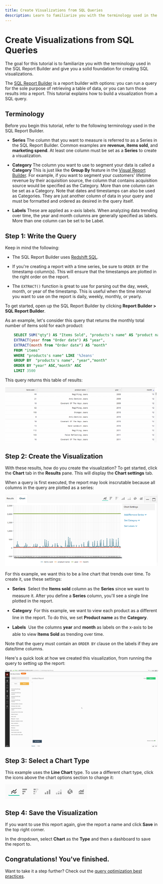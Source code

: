 ```yaml
---
title: Create Visualizations from SQL Queries
description: Learn to familiarize you with the terminology used in the SQL Report Builder and give you a solid foundation for creating SQL visualizations.
---
```

# Create Visualizations from SQL Queries

The goal for this tutorial is to familiarize you with the terminology used in the SQL Report Builder and give you a solid foundation for creating SQL visualizations.

The [SQL Report Builder](../data-analyst/dev-reports/using-sql-rpt-bldr.md) is a report builder with options: you can run a query for the sole purpose of retrieving a table of data, or you can turn those results into a report. This tutorial explains how to build a visualization from a SQL query.

## Terminology

Before you begin this tutorial, refer to the following terminology used in the SQL Report Builder.

- **Series** The column that you want to measure is referred to as a Series in the SQL Report Builder. Common examples are **revenue, items sold**, and **marketing spend**. At least one column must be set as a **Series** to create a visualization.

- **Category** The column you want to use to segment your data is called a **Category** This is just like the **Group By** feature in the [Visual Report Builder](../data-user/reports/ess-rpt-build-visual.md). For example, if you want to segment your customers' lifetime revenue by their acquisition source, the column that contains acquisition source would be specified as the Category. More than one column can be set as a Category. Note that dates and timestamps can also be used as Categories. They are just another column of data in your query and must be formatted and ordered as desired in the query itself.

- **Labels** These are applied as x-axis labels. When analyzing data trending over time, the year and month columns are generally specified as labels. More than one column can be set to be Label.

## Step 1: Write the Query

Keep in mind the following:

- The SQL Report Builder uses [Redshift SQL](https://docs.aws.amazon.com/redshift/latest/dg/c_redshift-and-postgres-sql.html).

- If you're creating a report with a time series, be sure to `ORDER BY` the timestamp column(s). This will ensure that the timestamps are plotted in the right order on the report.

- The `EXTRACT()` function is great to use for parsing out the day, week, month, or year of the timestamp. This is useful when the time interval you want to use on the report is daily, weekly, monthly, or yearly.

To get started, open up the SQL Report Builder by clicking **Report Builder > SQL Report Builder**.

As an example, let's consider this query that returns the monthly total number of items sold for each product:

```sql
    SELECT SUM("qty") AS "Items Sold", "products's name" AS "product name",
    EXTRACT(year from "Order date") AS "year",
    EXTRACT(month from "Order date") AS "month"
    FROM "items"
    WHERE "products's name" LIKE '%Jeans'
    GROUP BY  "products's name", "year","month"
    ORDER BY "year" ASC,"month" ASC
    LIMIT 3500
```

This query returns this table of results:

![](../assets/SQL_results_table.png)

## Step 2: Create the Visualization

With these results, how do you create the visualization? To get started, click the **Chart** tab in the **Results** pane. This will display the **Chart settings** tab.

When a query is first executed, the report may look inscrutable because all columns in the query are plotted as a series:

![](../assets/SQL_initial_report_results.png)

For this example, we want this to be a line chart that trends over time. To create it, use these settings:

- **Series** &#0151; Select the **Items sold** column as the **Series** since we want to measure it. After you define a **Series** column, you'll see a single line plotted in the report.

- **Category** &#0151; For this example, we want to view each product as a different line in the report. To do this, we set **Product name** as the **Category**.

- **Labels** &#0151; Use the columns **year** and **month** as labels on the x-axis to be able to view **Items Sold** as trending over time.

Note that the query must contain an `ORDER BY` clause on the labels if they are date/time columns.

Here's a quick look at how we created this visualization, from running the query to setting up the report:

![](../assets/SQL_report_settings.gif)

## Step 3: Select a Chart Type

This example uses the **Line Chart** type. To use a different chart type, click the icons above the chart options section to change it:

![](../assets/Chart_types.png)

## Step 4: Save the Visualization

If you want to use this report again, give the report a name and click **Save** in the top right corner.

In the dropdown, select **Chart** as the **Type** and then a dashboard to save the report to.

## Congratulations! You've finished.

Want to take it a step further? Check out the [query optimization best practices](../best-practices/optimizing-your-sql-queries.md).
